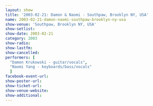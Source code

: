 ```yaml
---
layout: show
title: '2003-02-21: Damon & Naomi - Southpaw, Brooklyn NY, USA'
name: 2003-02-21-damon-naomi-southpaw-brooklyn-ny-usa
show-venue: 'Southpaw, Brooklyn NY, USA'
show-setlist: 
show-date: 2003-02-21
category: 2003
show-radio: 
show-lastfm: 
show-cancelled: 
performers: [
  "Damon Krukowski - guitar/vocals",
  "Naomi Yang - keyboards/bass/vocals"
  ]
facebook-event-url: 
show-poster-url: 
show-ticket-url: 
show-venue-website: 
show-additional: 
---
```


